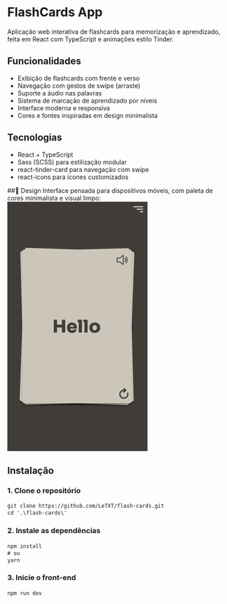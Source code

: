 # FlashCards App
Aplicação web interativa de flashcards para memorização e aprendizado, feita em React com TypeScript e animações estilo Tinder.

## Funcionalidades
- Exibição de flashcards com frente e verso
- Navegação com gestos de swipe (arraste)
- Suporte a áudio nas palavras
- Sistema de marcação de aprendizado por níveis
- Interface moderna e responsiva
- Cores e fontes inspiradas em design minimalista

## Tecnologias
- React + TypeScript
- Sass (SCSS) para estilização modular
- react-tinder-card para navegação com swipe
- react-icons para ícones customizados

##📱 Design
Interface pensada para dispositivos móveis, com paleta de cores minimalista e visual limpo:
![Design Preview](https://github.com/LeTXT/flash-cards/raw/main/public/design-preview.png)

## Instalação
### 1. Clone o repositório
```
git clone https://github.com/LeTXT/flash-cards.git
cd '.\flash-cards\'
```

### 2. Instale as dependências
```
npm install
# ou
yarn
```

### 3. Inicie o front-end
```
npm run dev
```